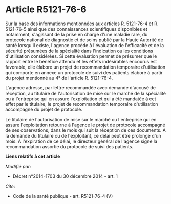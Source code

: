 # Article R5121-76-6

Sur la base des informations mentionnées aux articles R. 5121-76-4 et R. 5121-76-5 ainsi que des connaissances scientifiques
disponibles et notamment, s'agissant de la prise en charge d'une maladie rare, du protocole national de diagnostic et de
soins publié par la Haute Autorité de santé lorsqu'il existe, l'agence procède à l'évaluation de l'efficacité et de la
sécurité présumées de la spécialité dans l'indication ou les conditions d'utilisation considérées. Si cette évaluation permet
de présumer que le rapport entre le bénéfice attendu et les effets indésirables encourus est favorable, elle élabore un
projet de recommandation temporaire d'utilisation qui comporte en annexe un protocole de suivi des patients élaboré à partir
du projet mentionné au 4° de l'article R. 5121-76-4. 

L'agence adresse, par lettre recommandée avec demande d'accusé de réception, au titulaire de l'autorisation de mise sur le
marché de la spécialité ou à l'entreprise qui en assure l'exploitation et qui a été mandatée à cet effet par le titulaire, le
projet de recommandation temporaire d'utilisation accompagné du projet de protocole. 

Le titulaire de l'autorisation de mise sur le marché ou l'entreprise qui en assure l'exploitation retourne à l'agence le
projet de protocole accompagné de ses observations, dans le mois qui suit la réception de ces documents. A la demande du
titulaire ou de l'exploitant, ce délai peut être prolongé d'un mois. A l'expiration de ce délai, le directeur général de
l'agence signe la recommandation assortie du protocole de suivi des patients.

**Liens relatifs à cet article**

_Modifié par_:

  - Décret n°2014-1703 du 30 décembre 2014 - art. 1

_Cite_:

  - Code de la santé publique - art. R5121-76-4 (V)
